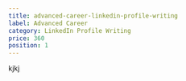 ```yaml
---
title: advanced-career-linkedin-profile-writing
label: Advanced Career
category: LinkedIn Profile Writing
price: 360
position: 1
---
```

kjkj
